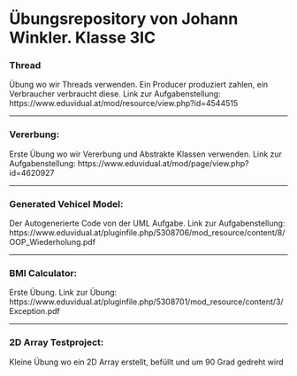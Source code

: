 <h1>Übungsrepository von Johann Winkler. Klasse 3IC</h1>

<h3>Thread</h3>
Übung wo wir Threads verwenden. Ein Producer produziert zahlen, ein Verbraucher verbraucht diese. Link zur Aufgabenstellung: https://www.eduvidual.at/mod/resource/view.php?id=4544515
<br><hr>
<h3>Vererbung:</h3>
Erste Übung wo wir Vererbung und Abstrakte Klassen verwenden. Link zur Aufgabenstellung: https://www.eduvidual.at/mod/page/view.php?id=4620927
<br><hr>
<h3>Generated Vehicel Model:</h3>
Der Autogenerierte Code von der UML Aufgabe. Link zur Aufgabenstellung: https://www.eduvidual.at/pluginfile.php/5308706/mod_resource/content/8/OOP_Wiederholung.pdf
<br><hr>
<h3>BMI Calculator:</h3>
Erste Übung. Link zur Übung: https://www.eduvidual.at/pluginfile.php/5308701/mod_resource/content/3/Exception.pdf
<br><hr>
<h3>2D Array Testproject:</h3>
Kleine Übung wo ein 2D Array erstellt, befüllt und um 90 Grad gedreht wird
